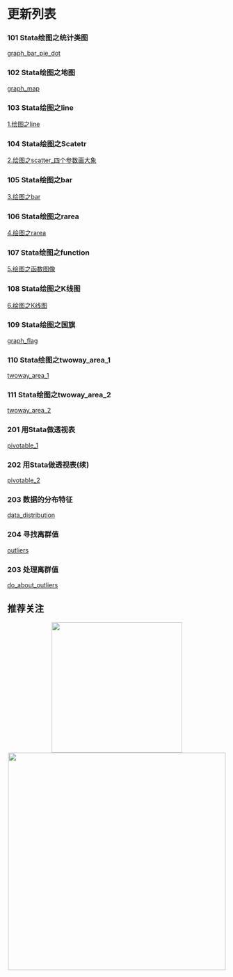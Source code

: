 # 更新列表



### 101 Stata绘图之统计类图

[graph_bar_pie_dot](./graph_bar_pie_dot)

### 102 Stata绘图之地图

[graph_map](./graph_map)

### 103 Stata绘图之line

[1.绘图之line](./graph_line)

### 104 Stata绘图之Scatetr

[2.绘图之scatter_四个参数画大象](./graph_scatter)

### 105 Stata绘图之bar

[3.绘图之bar](./graph_bar)

### 106 Stata绘图之rarea

[4.绘图之rarea](./graph_rarea)

### 107 Stata绘图之function

[5.绘图之函数图像](./graph_function)

### 108 Stata绘图之K线图

[6.绘图之K线图](./graph_Kline)

### 109 Stata绘图之国旗

[graph_flag](./graph_flag)

### 110 Stata绘图之twoway_area_1

[twoway_area_1](./twoway_area_1)

### 111 Stata绘图之twoway_area_2

[twoway_area_2](./twoway_area_2)


### 201 用Stata做透视表

[pivotable_1](./pivotable_1)

### 202 用Stata做透视表(续)

[pivotable_2](./pivotable_2)

### 203 数据的分布特征

[data_distribution](./data_distribution)

### 204 寻找离群值

[outliers](./outliers)

### 203 处理离群值

[do_about_outliers](./do_about_outliers)

## 推荐关注

<div align=center><img src="https://raw.githubusercontent.com/zhangdashenqi/Stata-Graph/master/logo.png" width=300px /></div>

<div align=center><img src="https://raw.githubusercontent.com/zhangdashenqi/Stata-Graph/master/qr.png" width=500px /></div>